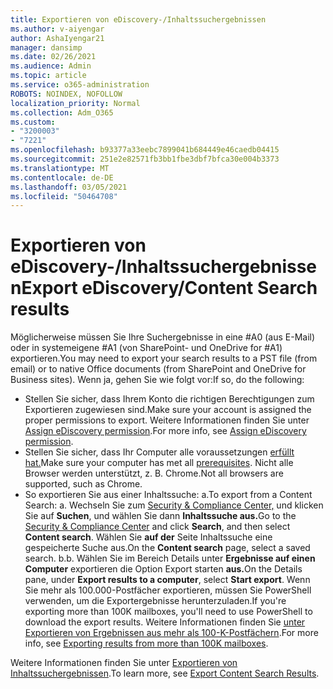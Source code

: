 ```yaml
---
title: Exportieren von eDiscovery-/Inhaltssuchergebnissen
ms.author: v-aiyengar
author: AshaIyengar21
manager: dansimp
ms.date: 02/26/2021
ms.audience: Admin
ms.topic: article
ms.service: o365-administration
ROBOTS: NOINDEX, NOFOLLOW
localization_priority: Normal
ms.collection: Adm_O365
ms.custom:
- "3200003"
- "7221"
ms.openlocfilehash: b93377a33eebc7899041b684449e46caedb04415
ms.sourcegitcommit: 251e2e82571fb3bb1fbe3dbf7bfca30e004b3373
ms.translationtype: MT
ms.contentlocale: de-DE
ms.lasthandoff: 03/05/2021
ms.locfileid: "50464708"
---
```

# <a name="export-ediscoverycontent-search-results"></a><span data-ttu-id="c5a2e-102">Exportieren von eDiscovery-/Inhaltssuchergebnissen</span><span class="sxs-lookup"><span data-stu-id="c5a2e-102">Export eDiscovery/Content Search results</span></span>

<span data-ttu-id="c5a2e-103">Möglicherweise müssen Sie Ihre Suchergebnisse in eine #A0 (aus E-Mail) oder in systemeigene #A1 (von SharePoint- und OneDrive for #A1) exportieren.</span><span class="sxs-lookup"><span data-stu-id="c5a2e-103">You may need to export your search results to a PST file (from email) or to native Office documents (from SharePoint and OneDrive for Business sites).</span></span> <span data-ttu-id="c5a2e-104">Wenn ja, gehen Sie wie folgt vor:</span><span class="sxs-lookup"><span data-stu-id="c5a2e-104">If so, do the following:</span></span>

- <span data-ttu-id="c5a2e-105">Stellen Sie sicher, dass Ihrem Konto die richtigen Berechtigungen zum Exportieren zugewiesen sind.</span><span class="sxs-lookup"><span data-stu-id="c5a2e-105">Make sure your account is assigned the proper permissions to export.</span></span> <span data-ttu-id="c5a2e-106">Weitere Informationen finden Sie unter [Assign eDiscovery permission](https://go.microsoft.com/fwlink/?linkid=2102406).</span><span class="sxs-lookup"><span data-stu-id="c5a2e-106">For more info, see [Assign eDiscovery permission](https://go.microsoft.com/fwlink/?linkid=2102406).</span></span>
- <span data-ttu-id="c5a2e-107">Stellen Sie sicher, dass Ihr Computer alle voraussetzungen [erfüllt hat.](https://docs.microsoft.com/office365/securitycompliance/export-search-results#before-you-begin)</span><span class="sxs-lookup"><span data-stu-id="c5a2e-107">Make sure your computer has met all [prerequisites](https://docs.microsoft.com/office365/securitycompliance/export-search-results#before-you-begin).</span></span> <span data-ttu-id="c5a2e-108">Nicht alle Browser werden unterstützt, z. B. Chrome.</span><span class="sxs-lookup"><span data-stu-id="c5a2e-108">Not all browsers are supported, such as Chrome.</span></span>
- <span data-ttu-id="c5a2e-109">So exportieren Sie aus einer Inhaltssuche: a.</span><span class="sxs-lookup"><span data-stu-id="c5a2e-109">To export from a Content Search: a.</span></span> <span data-ttu-id="c5a2e-110">Wechseln Sie zum [Security & Compliance Center,](https://protection.office.com/contentsearch) und klicken Sie auf **Suchen**, und wählen Sie dann **Inhaltssuche aus.**</span><span class="sxs-lookup"><span data-stu-id="c5a2e-110">Go to the [Security & Compliance Center](https://protection.office.com/contentsearch) and click **Search**, and then select **Content search**.</span></span> <span data-ttu-id="c5a2e-111">Wählen Sie **auf der** Seite Inhaltssuche eine gespeicherte Suche aus.</span><span class="sxs-lookup"><span data-stu-id="c5a2e-111">On the **Content search** page, select a saved search.</span></span>
    <span data-ttu-id="c5a2e-112">b.</span><span class="sxs-lookup"><span data-stu-id="c5a2e-112">b.</span></span> <span data-ttu-id="c5a2e-113">Wählen Sie im Bereich Details unter **Ergebnisse auf einen Computer** exportieren die Option Export starten **aus.**</span><span class="sxs-lookup"><span data-stu-id="c5a2e-113">On the Details pane, under **Export results to a computer**, select **Start export**.</span></span> <span data-ttu-id="c5a2e-114">Wenn Sie mehr als 100.000-Postfächer exportieren, müssen Sie PowerShell verwenden, um die Exportergebnisse herunterzuladen.</span><span class="sxs-lookup"><span data-stu-id="c5a2e-114">If you're exporting more than 100K mailboxes, you'll need to use PowerShell to download the export results.</span></span> <span data-ttu-id="c5a2e-115">Weitere Informationen finden Sie [unter Exportieren von Ergebnissen aus mehr als 100-K-Postfächern](https://go.microsoft.com/fwlink/?linkid=2143861).</span><span class="sxs-lookup"><span data-stu-id="c5a2e-115">For more info, see [Exporting results from more than 100K mailboxes](https://go.microsoft.com/fwlink/?linkid=2143861).</span></span>

<span data-ttu-id="c5a2e-116">Weitere Informationen finden Sie unter [Exportieren von Inhaltssuchergebnissen](https://go.microsoft.com/fwlink/?linkid=2102118).</span><span class="sxs-lookup"><span data-stu-id="c5a2e-116">To learn more, see [Export Content Search Results](https://go.microsoft.com/fwlink/?linkid=2102118).</span></span>